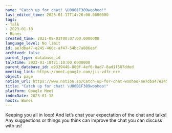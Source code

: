 ```yaml
---
name: "Catch up for chat! \U0001F389woohoo!"
last_edited_time: 2023-01-17T14:26:00.0000000
tags:
- Talk
- 2023-01-18
- Bones
created_time: 2021-09-03T00:07:00.0000000
language_level: No limit
id: ae7dba47-e245-460c-af47-54bc7a886eaf
archived: false
parent_type: database_id
talktime: 2023-01-18T21:10:00.0000000
parent_database_id: e9339446-880f-4ef0-8ad7-8ad1f507dded
meeting_link: https://meet.google.com/jii-vdfc-nre
object: page
notion_url: https://www.notion.so/Catch-up-for-chat-woohoo-ae7dba47e245460caf4754bc7a886eaf
title: "Catch up for chat! \U0001F389woohoo!"
platform: Google Meet
indexDate: 2023-01-18
hosts: Bones
---
```


Keeping you all in loop! And let’s chat your expectation of the chat and talks!
Any suggestions or things you think can improve the chat you can discuss with us!





